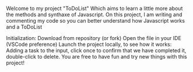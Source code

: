 Welcome to my project "ToDoList"
Which aims to learn a little more about the methods and synthaxe of Javascript.
On this project, I am writing and commenting my code so you can better understand how Javascript works and a ToDoList

Initialization:
Download from repository (or fork)
Open the file in your IDE (VSCode preference)
Launch the project locally, to see how it works: 
Adding a task to the input, click once to confirm that we have completed it, double-click to delete.
You are free to have fun and try new things with this project!
